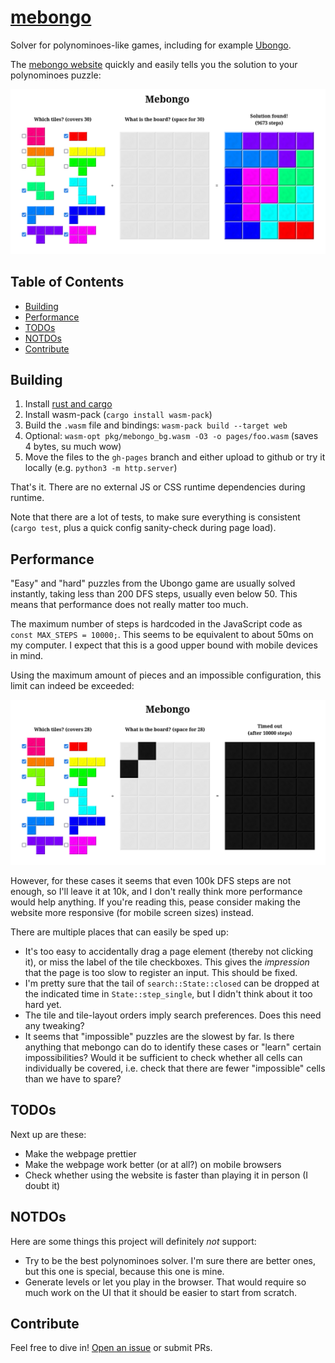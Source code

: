 # [mebongo](https://benwiederhake.github.io/mebongo/)

Solver for polynominoes-like games, including for example [Ubongo](https://boardgamegeek.com/boardgame/16986/ubongo).

The [mebongo website](https://benwiederhake.github.io/mebongo/) quickly and easily tells you the solution to your polynominoes puzzle:

[![Screenshot of the Mebongo website, where a full 5×6 board is filled with polynominoes.](screenshots/01.png)](https://benwiederhake.github.io/mebongo/)

## Table of Contents

- [Building](#building)
- [Performance](#performance)
- [TODOs](#todos)
- [NOTDOs](#notdos)
- [Contribute](#contribute)

## Building

1. Install [rust and cargo](https://rustup.rs/)
2. Install wasm-pack (`cargo install wasm-pack`)
3. Build the `.wasm` file and bindings: `wasm-pack build --target web`
4. Optional: `wasm-opt pkg/mebongo_bg.wasm -O3 -o pages/foo.wasm` (saves 4 bytes, su much wow)
5. Move the files to the `gh-pages` branch and either upload to github or try it locally (e.g. `python3 -m http.server`)

That's it. There are no external JS or CSS runtime dependencies during runtime.

Note that there are a lot of tests, to make sure everything is consistent (`cargo test`, plus a quick config sanity-check during page load).

## Performance

"Easy" and "hard" puzzles from the Ubongo game are usually solved instantly, taking less than 200 DFS steps, usually even below 50.
This means that performance does not really matter too much.

The maximum number of steps is hardcoded in the JavaScript code as
`const MAX_STEPS = 10000;`. This seems to be equivalent to about 50ms on my computer.
I expect that this is a good upper bound with mobile devices in mind.

Using the maximum amount of pieces and an impossible configuration, this limit can indeed be exceeded:

[![Screenshot of a nearly-full 5×6 board, with one cell seemingly pinched-off, therefore impossible to fill.](screenshots/02.png)](https://benwiederhake.github.io/mebongo/)

However, for these cases it seems that even 100k DFS steps are not enough, so
I'll leave it at 10k, and I don't really think more performance would help
anything. If you're reading this, pease consider making the website more responsive (for mobile screen sizes) instead.

There are multiple places that can easily be sped up:
- It's too easy to accidentally drag a page element (thereby not clicking it), or miss the label of the tile checkboxes. This gives the *impression* that the page is too slow to register an input. This should be fixed.
- I'm pretty sure that the tail of `search::State::closed` can be dropped at the indicated time in `State::step_single`, but I didn't think about it too hard yet.
- The tile and tile-layout orders imply search preferences. Does this need any tweaking?
- It seems that "impossible" puzzles are the slowest by far. Is there anything that mebongo can do to identify these cases or "learn" certain impossibilities? Would it be sufficient to check whether all cells can individually be covered, i.e. check that there are fewer "impossible" cells than we have to spare?

## TODOs

Next up are these:
* Make the webpage prettier
* Make the webpage work better (or at all?) on mobile browsers
* Check whether using the website is faster than playing it in person (I doubt it)

## NOTDOs

Here are some things this project will definitely *not* support:
* Try to be the best polynominoes solver. I'm sure there are better ones, but this one is special, because this one is mine.
* Generate levels or let you play in the browser. That would require so much work on the UI that it should be easier to start from scratch.

## Contribute

Feel free to dive in! [Open an issue](https://github.com/BenWiederhake/mebongo/issues/new) or submit PRs.
